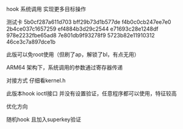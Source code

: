 hook 系统调用 实现更多目标操作


测试卡
5b0cf287a611d703
bff29b73d1b577de
f4b0c0cb247ee7e0
2b4ce037c1657259
ef4884b3d29c2544
e71693c28e1248df
978e2232fbe65ad8
7e801db9f93278f9
5723b82e11910312
46ce3c7a897dce1b




此版可以免root使用（但刷了ap，解锁了bl，有点无用）

ARM64 架构下，系统调用的参数通过寄存器传递

对接方式 仔细看kernel.h

此版本hook ioctl接口 并没有设置验证，任意程序都可以使用，特征较高

优化方向

随机hook 且加入superkey验证


